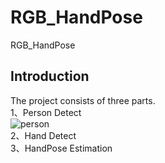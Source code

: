 # RGB_HandPose
RGB_HandPose
## Introduction
The project consists of three parts.  
1、Person Detect  
![person](https://github.com/XiangLiK/RGB_HandPose/master/samples/person.jpg)  
2、Hand Detect  
3、HandPose Estimation  
